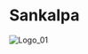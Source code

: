 # Sankalpa


![Logo_01](https://user-images.githubusercontent.com/49260837/186947171-508676e8-8539-41bb-806d-dffeaed1a4bc.jpg)
